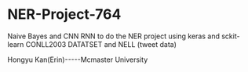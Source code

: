 # NER-Project-764

Naive Bayes and CNN RNN to do the NER project using keras and sckit-learn
CONLL2003 DATATSET and NELL (tweet data)

Hongyu Kan(Erin)-----Mcmaster University
